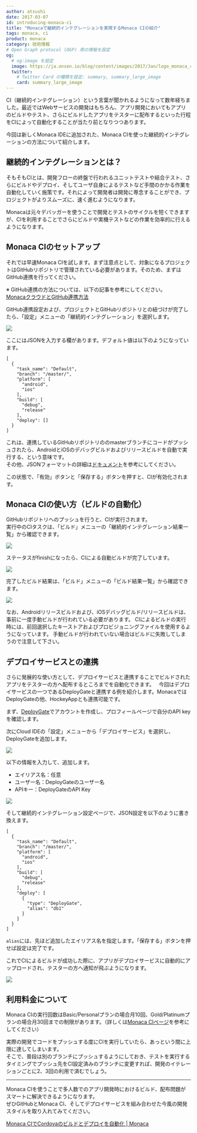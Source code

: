```yaml
---
author: atsushi
date: 2017-03-07
id: introducing-monaca-ci
title: "Monacaで継続的インテグレーションを実現するMonaca CIの紹介"
tags: monaca, ci
product: monaca
category: 技術情報
# Open Graph protocol (OGP) 用の情報を設定
og:
  # og:image を設定
  image: https://ja.onsen.io/blog/content/images/2017/Jan/logo_monaca_ci.png
  twitter:
    # Twitter Card の種類を設定: summary, summary_large_image
    card: summary_large_image
---
```


CI（継続的インテグレーション）という言葉が聞かれるようになって数年経ちました。最近ではWebサービスの開発はもちろん、アプリ開発においてもアプリのビルドやテスト、さらにビルドしたアプリをテスターに配布するといった行程をCIによって自動化することが当たり前となりつつあります。

今回は新しくMonaca IDEに追加された、Monaca CIを使った継続的インテグレーションの方法について紹介します。

## 継続的インテグレーションとは？

そもそもCIとは、開発フローの終盤で行われるユニットテストや結合テスト、さらにビルドやデプロイ、そしてユーザ自身によるテストなど手間のかかる作業を自動化していく施策です。それによって開発者は開発に専念することができ、プロジェクトがよりスムーズに、速く進むようになります。

Monacaは元々デバッガーを使うことで開発とテストのサイクルを短くできますが、CIを利用することでさらにビルドや実機テストなどの作業を効率的に行えるようになります。

## Monaca CIのセットアップ

それでは早速Monaca CIを試します。まず注意点として、対象になるプロジェクトはGitHubリポジトリで管理されている必要があります。そのため、まずはGitHub連携を行ってください。

※ GitHub連携の方法については、以下の記事を参考にしてください。  
<a href="http://blog.asial.co.jp/1475" target="_blank">MonacaクラウドとGitHub連携方法</a>

GitHub連携設定および、プロジェクトとGitHubリポジトリとの紐づけが完了したら、「設定」メニューの「継続的インテグレーション」を選択します。

![](/blog/content/images/2017/Jan/monaca-ci-1.png)

ここにはJSONを入力する欄があります。デフォルト値は以下のようになっています。

```
[
  {
    "task_name": "Default",
    "branch": "/master/",
    "platform": [
      "android",
      "ios"
    ],
    "build": [
      "debug",
      "release"
    ],
    "deploy": []
  }
]
```

これは、連携しているGitHubリポジトリののmasterブランチにコードがプッシュされたら、AndroidとiOSのデバッグビルドおよびリリースビルドを自動で実行する、という意味です。  
その他、JSONフォーマットの詳細は<a href="https://docs.monaca.io/ja/manual/monaca_ci/overview/#json-settings-configuration" target="_blank">ドキュメント</a>を参考にしてください。  

この状態で、「有効」ボタンと「保存する」ボタンを押すと、CIが有効化されます。


## Monaca CIの使い方（ビルドの自動化）

GitHubリポジトリへのプッシュを行うと、CIが実行されます。  
実行中のCIタスクは、「ビルド」メニューの「継続的インテグレーション結果一覧」から確認できます。

![](/blog/content/images/2017/Jan/monaca-ci-2.png)

ステータスがfinishになったら、CIによる自動ビルドが完了しています。

![](/blog/content/images/2017/Jan/monaca-ci-3.png)

完了したビルド結果は、「ビルド」メニューの「ビルド結果一覧」から確認できます。

![](/blog/content/images/2017/Jan/monaca-ci-4.png)

<div style"=color:red">
なお、Androidリリースビルドおよび、iOSデバッグビルド/リリースビルドは、事前に一度手動ビルドが行われている必要があります。  
CIによるビルドの実行時には、前回選択したキーストアおよびプロビジョニングファイルを使用するようになっています。  
手動ビルドが行われていない場合はビルドに失敗してしまうので注意して下さい。  
</div>

## デプロイサービスとの連携

さらに発展的な使い方として、デプロイサービスと連携することでビルドされたアプリをテスターの方へ配布するところまでを自動化できます。  
今回はデプロイサービスの一つであるDeployGateと連携する例を紹介します。MonacaではDeployGateの他、HockeyAppとも連携可能です。  

まず、<a href="https://deploygate.com/" target="_blank">DeployGate</a>でアカウントを作成し、プロフィールページで自分のAPI keyを確認します。

次にCloud IDEの「設定」メニューから「デプロイサービス」を選択し、DeployGateを追加します。

![](/blog/content/images/2017/Jan/monaca-ci-5.png)

以下の情報を入力して、追加します。

- エイリアス名：任意
- ユーザー名：DeployGateのユーザー名
- APIキー：DeployGateのAPI Key

![](/blog/content/images/2017/Jan/monaca-ci-6.png)

そして継続的インテグレーション設定ページで、JSON設定を以下のように書き換えます。

```
[
  {
    "task_name": "Default",
    "branch": "/master/",
    "platform": [
      "android",
      "ios"
    ],
    "build": [
      "debug",
      "release"
    ],
    "deploy": [
      {
        "type": "DeployGate",
        "alias": "db1"
      }
    ]
  }
]
```

`alias`には、先ほど追加したエイリアス名を指定します。「保存する」ボタンを押せば設定は完了です。

これでCIによるビルドが成功した際に、アプリがデプロイサービスに自動的にアップロードされ、テスターの方へ通知が飛ぶようになります。

![](/blog/content/images/2017/Jan/monaca-ci-9.png)


## 利用料金について

Monaca CIの実行回数はBasic/Personalプランの場合月10回、Gold/Platinumプランの場合月30回までの制限があります。（詳しくは<a href="https://ja.monaca.io/ci.html" target="_blank">Monaca CIページ</a>を参考にしてください）

実際の開発でコードをプッシュする度にCIを実行していたら、あっという間に上限に達してしまいます。  
そこで、普段は別のブランチにプッシュするようにしておき、テストを実行するタイミングでプッシュ先をCI設定済みのブランチに変更すれば、開発のイテレーションごとに2、3回の利用で済むでしょう。

----

Monaca CIを使うことで多人数でのアプリ開発時におけるビルド、配布問題がスマートに解決できるようになります。  
ぜひGitHubとMonaca CI、そしてデプロイサービスを組み合わせた今風の開発スタイルを取り入れてみてください。

[Monaca CIでCordovaのビルドとデプロイを自動化 | Monaca](https://ja.monaca.io/ci.html)
